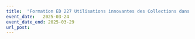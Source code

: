 ```yaml
---
title:  "Formation ED 227 Utilisations innovantes des Collections dans la Recherche scientifique"
event_date:   2025-03-24
event_date_end: 2025-03-29
url_post: 
---
```



